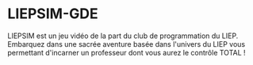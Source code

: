 # LIEPSIM-GDE
LIEPSIM est un jeu vidéo de la part du club de programmation du LIEP. Embarquez dans une sacrée aventure basée dans l'univers du LIEP vous permettant d'incarner un professeur dont vous aurez le contrôle TOTAL !
